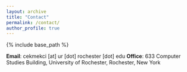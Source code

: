 ```yaml
---
layout: archive
title: "Contact"
permalink: /contact/
author_profile: true
---
```


{% include base_path %}

**Email**: cekmekci [at] ur [dot] rochester [dot] edu
**Office**: 633 Computer Studies Building, University of Rochester, Rochester, New York 